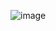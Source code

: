 ![image](https://github.com/pabloDYEL/ESTATICA-37/assets/116923433/37a9cbcd-161b-4bbb-91a1-6ad6806e87a6)
